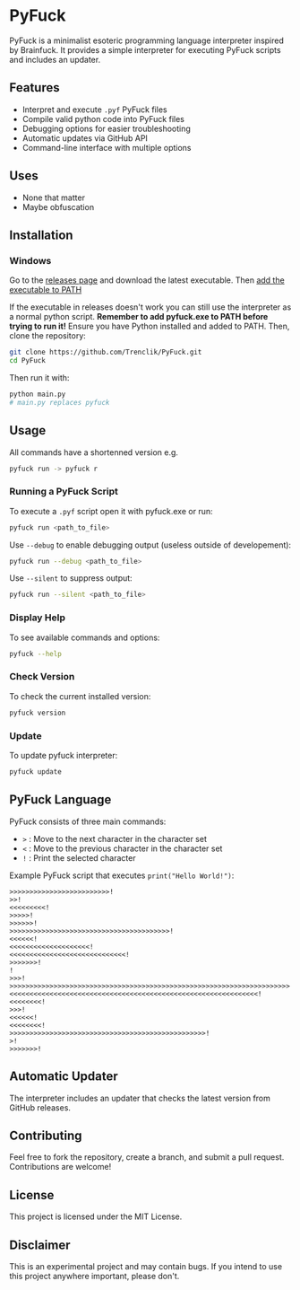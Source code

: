 # PyFuck

PyFuck is a minimalist esoteric programming language interpreter inspired by Brainfuck. It provides a simple interpreter for executing PyFuck scripts and includes an updater.

## Features

- Interpret and execute `.pyf` PyFuck files
- Compile valid python code into PyFuck files
- Debugging options for easier troubleshooting
- Automatic updates via GitHub API
- Command-line interface with multiple options

## Uses

- None that matter
- Maybe obfuscation

## Installation

### Windows

Go to the [releases page](https://github.com/Trenclik/PyFuck/releases) and download the latest executable.
Then [add the executable to PATH](https://gist.github.com/ScribbleGhost/752ec213b57eef5f232053e04f9d0d54)

If the executable in releases doesn't work you can still use the interpreter as a normal python script.
__Remember to add pyfuck.exe to PATH before trying to run it!__
Ensure you have Python installed and added to PATH. Then, clone the repository:

```sh
git clone https://github.com/Trenclik/PyFuck.git
cd PyFuck
```

Then run it with:

```sh
python main.py
# main.py replaces pyfuck
```

## Usage

All commands have a shortenned version
e.g.

```sh
pyfuck run -> pyfuck r
```

### Running a PyFuck Script

To execute a `.pyf` script open it with pyfuck.exe or run:

```sh
pyfuck run <path_to_file>
```

Use `--debug` to enable debugging output (useless outside of developement):

```sh
pyfuck run --debug <path_to_file>
```

Use `--silent` to suppress output:

```sh
pyfuck run --silent <path_to_file>
```

### Display Help

To see available commands and options:

```sh
pyfuck --help
```

### Check Version

To check the current installed version:

```sh
pyfuck version
```

### Update

To update pyfuck interpreter:

```sh
pyfuck update
```

## PyFuck Language

PyFuck consists of three main commands:

- `>` : Move to the next character in the character set
- `<` : Move to the previous character in the character set
- `!` : Print the selected character

Example PyFuck script that executes `print("Hello World!")`:

```pyf
>>>>>>>>>>>>>>>>>>>>>>>>>!
>>!
<<<<<<<<<!
>>>>>!
>>>>>>!
>>>>>>>>>>>>>>>>>>>>>>>>>>>>>>>>>>>>>>>>!
<<<<<<!
<<<<<<<<<<<<<<<<<<<<!
<<<<<<<<<<<<<<<<<<<<<<<<<<<<<!
>>>>>>>!
!
>>>!
>>>>>>>>>>>>>>>>>>>>>>>>>>>>>>>>>>>>>>>>>>>>>>>>>>>>>>>>>>>>>>>>>>>>>>!
<<<<<<<<<<<<<<<<<<<<<<<<<<<<<<<<<<<<<<<<<<<<<<<<<<<<<<<<<<<<<<!
<<<<<<<<!
>>>!
<<<<<<!
<<<<<<<<!
>>>>>>>>>>>>>>>>>>>>>>>>>>>>>>>>>>>>>>>>>>>>>>>>>!
>!
>>>>>>>!
```

## Automatic Updater

The interpreter includes an updater that checks the latest version from GitHub releases.

## Contributing

Feel free to fork the repository, create a branch, and submit a pull request. Contributions are welcome!

## License

This project is licensed under the MIT License.

## Disclaimer

This is an experimental project and may contain bugs. If you intend to use this project anywhere important, please don't.
